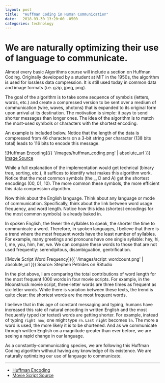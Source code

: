 ```yaml
---
layout: post
title:  "Huffman Coding in Human Communication"
date:   2018-03-30 13:20:00 -0500
categories: technology
---
```


# We are naturally optimizing their use of language to communicate.

Almost every basic Algorithms course will include a section on Huffman Coding. Originally developed by a student at MIT in the 1950s, the algorithm is used for lossless data compression. It is still used today in common data and image formats (i.e. gzip, jpeg, png).

The goal of the algorithm is to take some sequence of symbols (letters, words, etc.) and create a compressed version to be sent over a medium of communication (wire, waves, photons) that is expanded to its original form upon arrival at its destination. The motivation is simple: it pays to send shorter messages than longer ones. The idea of the algorithm is to match the most-used symbols or characters with the shortest encoding. 

An example is included below. Notice that the length of the data is compressed from 46 characters on a 3-bit string per character (138 bits total) leads to 116 bits to encode this message.

![Huffman Encoding]({{ '/images/huffman_coding.png' | absolute_url }})
[Image Source](https://en.wikipedia.org/wiki/Huffman_coding)

While a full explanation of the implementation would get technical (binary tree, sorting, etc.), it suffices to identify what makes this algorithm work. Notice that the most common symbols (the \_, D and A) get the shortest encodings (00, 01, 10). The more common these symbols, the more efficient this data compression algorithm.

Now think about the English language. Think about any language or mode of communication. Specifically, think about the link between word usage frequency, and word length. Notice how this idea (shortest encodings for the most common symbols) is already baked in.

In spoken English, the fewer the syllables to speak, the shorter the time to communicate a word. Therefore, in spoken languages, I believe that there is a trend where the most frequent words have the least number of syllables. For example, many greetings and pronouns have one single syllable: hey, hi, I, me, you, him, her, we. We can compare these words to those that are not used frequently: serendipitous, disambiguation, gentrification.

![Movie Script Word Frequency]({{ '/images/script_wordcount.png' | absolute_url }})
Source: Stephen Petrides on RStudio

In the plot above, I am comparing the total contributions of word length for the most frequent 1000 words in four movie scripts. For example, in the Moonstruck movie script, three-letter words are three times as frequent as six-letter words. While there is variation between these texts, the trend is quite clear: the shortest words are the most frequent words.

I believe that in this age of constant messaging and typing, humans have increased this rate of natural encoding in written English and the most frequently typed (or texted) words are getting shorter. For example, instead of typing `right now`, one might type `rn`. `Last night` becomes `ln`. The more a word is used, the more likely it is to be shortened. And as we communicate through written English on a magnitude greater than ever before, we are seeing a rapid change in our language.

As a constantly-communicating species, we are following this Huffman Coding algorithm without having any knowledge of its existence. We are naturally optimizing our use of language to communicate.

---

* [Huffman Encoding](https://en.wikipedia.org/wiki/Huffman_coding)
* [Movie Script Source](http://www.imsdb.com/)